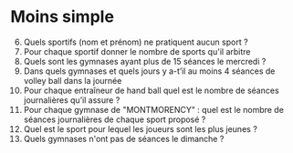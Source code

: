 # Moins simple

6. Quels sportifs (nom et prénom) ne pratiquent aucun sport ?
20. Pour chaque sportif donner le nombre de sports qu'il arbitre
23. Quels sont les gymnases ayant plus de 15 séances le mercredi ?
25. Dans quels gymnases et quels jours y a-t’il au moins 4 séances de volley ball dans la journée
22. Pour chaque entraîneur de hand ball quel est le nombre de séances journalières qu’il assure ?
24. Pour chaque gymnase de "MONTMORENCY" : quel est le nombre de séances journalières de chaque sport proposé ?
15. Quel est le sport pour lequel les joueurs sont les plus jeunes ?
7. Quels gymnases n'ont pas de séances le dimanche ?



